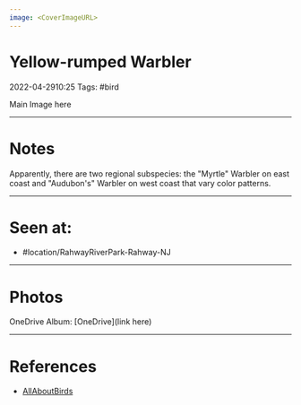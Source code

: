 ```yaml
---
image: <CoverImageURL>
---
```


# Yellow-rumped Warbler
2022-04-2910:25
Tags: #bird


Main Image here

---------------------------------------------------------------
# **Notes**
Apparently, there are two regional subspecies: the "Myrtle" Warbler on east coast and "Audubon's" Warbler on west coast that vary color patterns.

---------------------------------------------------------------
# Seen at:
-   #location/RahwayRiverPark-Rahway-NJ 

---------------------------------------------------------------
# **Photos**
OneDrive Album: [OneDrive](link here)

---------------------------------------------------------------
# References
- [AllAboutBirds](https://www.allaboutbirds.org/guide/Yellow-rumped_Warbler/overview)